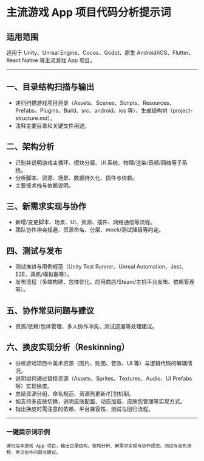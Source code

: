 # 主流游戏 App 项目代码分析提示词

## 适用范围
适用于 Unity、Unreal Engine、Cocos、Godot、原生 Android/iOS、Flutter、React Native 等主流游戏 App 项目。

---

## 一、目录结构扫描与输出
- 递归扫描游戏项目目录（Assets、Scenes、Scripts、Resources、Prefabs、Plugins、Build、src、android、ios 等），生成结构树（project-structure.md）。
- 注释主要目录和关键文件用途。

## 二、架构分析
- 识别并说明游戏主循环、模块分层、UI 系统、物理/渲染/音频/网络等子系统。
- 分析脚本、资源、场景、数据持久化、插件与依赖。
- 主要技术栈与依赖说明。

## 三、新需求实现与协作
- 新增/变更脚本、场景、UI、资源、插件、网络通信等流程。
- 团队协作冲突规避、资源命名、分层、mock/测试降级等约定。

## 四、测试与发布
- 测试推进与用例规范（Unity Test Runner、Unreal Automation、Jest、E2E、真机/模拟器等）。
- 发布流程（多端构建、包体优化、应用商店/Steam/主机平台发布、依赖管理等）。

## 五、协作常见问题与建议
- 资源/依赖/包体管理、多人协作冲突、测试遗漏等处理建议。

## 六、换皮实现分析（Reskinning）
- 分析游戏项目中美术资源（图片、贴图、音效、UI 等）与逻辑代码的解耦情况。
- 说明如何通过替换资源（Assets、Sprites、Textures、Audio、UI Prefabs 等）实现换皮。
- 总结资源分组、命名规范、资源热更新/打包机制。
- 如支持多皮肤切换，说明皮肤配置、动态加载、皮肤包管理等实现方式。
- 指出换皮时需注意的依赖、平台兼容性、测试与回归流程。

---

### 一键提示词示例
```
请扫描本游戏 App 项目，输出目录结构、架构分析、新需求实现与协作规范、测试与发布流程、常见协作问题与建议。

